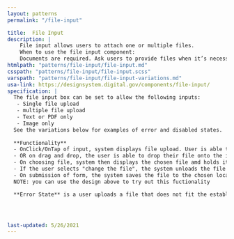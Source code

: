 ```yaml
---
layout: patterns
permalink: "/file-input"

title:  File Input
description: |
    File input allows users to attach one or multiple files.
    When to use the file input component:
    Documents are required. Ask users to provide files when it’s necessary." 
htmlpath: "patterns/file-input/file-input.md"
csspath: "patterns/file-input/file-input.scss"
varspath: "patterns/file-input/file-input-variations.md"
usa-link: https://designsystem.digital.gov/components/file-input/
specification: |
  The file input box can be set to allow the following inputs:
   - Single file upload
   - multiple file upload
   - Text or PDF only
   - Image only
  See the variations below for examples of error and disabled states.
  
  **Functionality**
  - OnClick/OnTap of input, system displays file upload. User is able to navigate their system to select a file. 
  - OR on drag and drop, the user is able to drop their file onto the input.
  - On choosing file, system then displays the chosen file amd holds it in memory. The option to "change the file" appears
  - If the user selects "change the file", the system unloads the file from memory and opens the system to navigate to a new file.
  - On submission of form, the system saves the file to the chosen location.
  NOTE: you can use the design above to try out this fuctionality

  **Error State** is a user uploads a file that does not fit the established parameters... the system displays the error state and the form is not submitted.




last-updated: 5/26/2021
---
```

<!--- if extra information is needed for this pattern, write here in Markdown. -->
<!--- to learn markdown format go to https://docs.github.com/en/github/writing-on-github/basic-writing-and-formatting-syntax -->


